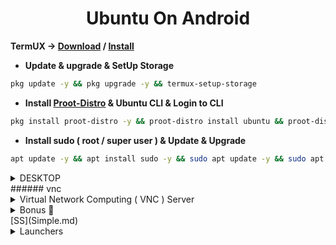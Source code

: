<h1 align=center>Ubuntu On Android</h1>

**TermUX → [Download](https://f-droid.org/packages/com.termux) /
[Install](https://play.google.com/store/apps/details?id=com.termux)**

+ **Update & upgrade & SetUp Storage**

```bash
pkg update -y && pkg upgrade -y && termux-setup-storage
```

+ **Install [Proot-Distro](https://github.com/termux/proot-distro) & Ubuntu CLI & Login to CLI**

```bash
pkg install proot-distro -y && proot-distro install ubuntu && proot-distro login ubuntu
```

+ **Install sudo ( root / super user ) & Update & Upgrade**

```bash
apt update -y && apt install sudo -y && sudo apt update -y && sudo apt upgrade -y && sudo apt install -y apt-utils dialog git wget
```

<!--
+ Add User
```bash
adduser <UserName> && echo "<UserName> ALL=(ALL:ALL) ALL" >> /etc/sudoers
```
+ **Install udisks2**
```bash
rm -rf /var/lib/dpkg/info/*.postinst && sudo dpkg --configure -a && sudo apt install udisks2 -y && rm -rf /var/lib/dpkg/info/*.postinst && sudo dpkg --configure -a
```
-->
<details>
    <summary>
        DESKTOP
    </summary>
    <ul>
        <li>
            <strong>
                Mate
            </strong>
            <ul>
                <li>
                    DESKTOP <code>ubuntu-mate-desktop</code>
                </li>
                <li>
                    START-UP <code>mate-session</code>
                </li>
            </ul>
        </li>
        <li>
            <strong>
                Kubuntu
            </strong>
            <ul>
                <li>
                    DESKTOP <code>kubuntu-desktop</code>
                </li>
                <li>
                    START-UP <code>startplasma-x11</code>
                </li>
            </ul>
        </li>
        <li>
            <strong>
                Light weight X11
            </strong>
            <ul>
                <li>
                    DESKTOP <code>lxde</code>
                </li>
                <li>
                    START-UP <code>startlxde</code>
                </li>
            </ul>
        </li>
        <li>
            <strong>
                X Forms Common
            </strong>
            <ul>
                <li>
                    DESKTOP <code>xfce4 xfce4-goodies</code>
                </li>
                <li>
                    START-UP <code>startxfce4</code>
                </li>
            </ul>
        </li>
    </ul>
    <pre>
        <code class="lang-bash">
            sudo apt install -y `DESKTOP
        </code>
    </pre>
</details>
###### vnc
<details>
    <summary>
        Virtual Network Computing ( VNC ) Server
    </summary>
    <pre>
<code class="lang-bash">
PWDx=$PWD
cd $HOME
rm -rf VNC
git clone https://github.com/ShivaShirsath/VNC.git
cd VNC
bash install
cd $PWDx
</code>
</pre>
    <br>
<code class="lang-bash">
vnc
</code>

</details>
<details>
    <summary>
        Bonus 🥳
    </summary>
<pre>
<code class="lang-bash">
sudo apt install -y firefox fonts-indic fonts-emojione openjdk-8-jdk
<br>
<span class="hljs-meta">
# Mozilla
# Indian Fonts - हिंदी, देवनागरी, मराठी, ગુજરાતી, ਪੰਜਾਬੀ, ಕನ್ನಡ, മലയാളം, తెలుగు, … etc, etc.
# Emojies - 😎, 😃, ❤, 😍, 😂, 👍, 😊, 🎉 … etc, etc.
# java, javac, appletviewer, jar … etc, etc.
</span>
</code>
</pre>
</details>
[SS](Simple.md)
<details>
    <summary>
        Launchers
    </summary>
    <details>
        <summary>
            TermUX opener
        </summary>
        <pre>
            <code class="lang-bash">
                wget https://raw.githubusercontent.com/ShivaShirsath/Ubuntu-On-Android/main/TermUX.desktop -O  $HOME/Desktop/TermUX.desktop && chmod +x $HOME/Desktop/TermUX.desktop
            </code>
        </pre>
    </details>
</details>
